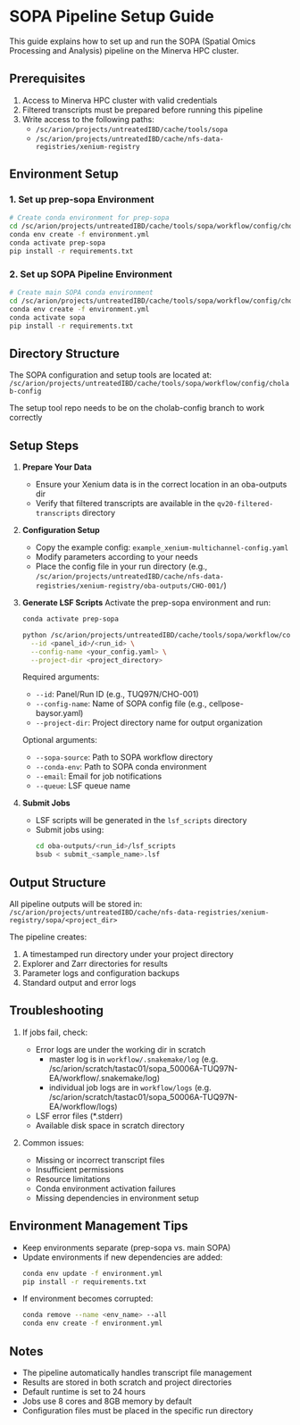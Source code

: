 # SOPA Pipeline Setup Guide

This guide explains how to set up and run the SOPA (Spatial Omics Processing and Analysis) pipeline on the Minerva HPC cluster.

## Prerequisites

1. Access to Minerva HPC cluster with valid credentials
2. Filtered transcripts must be prepared before running this pipeline
3. Write access to the following paths:
   - `/sc/arion/projects/untreatedIBD/cache/tools/sopa`
   - `/sc/arion/projects/untreatedIBD/cache/nfs-data-registries/xenium-registry`

## Environment Setup

### 1. Set up prep-sopa Environment
```bash
# Create conda environment for prep-sopa
cd /sc/arion/projects/untreatedIBD/cache/tools/sopa/workflow/config/cholab-config/prep-sopa-run
conda env create -f environment.yml
conda activate prep-sopa
pip install -r requirements.txt
```

### 2. Set up SOPA Pipeline Environment
```bash
# Create main SOPA conda environment
cd /sc/arion/projects/untreatedIBD/cache/tools/sopa/workflow/config/cholab-config
conda env create -f environment.yml
conda activate sopa
pip install -r requirements.txt
```

## Directory Structure

The SOPA configuration and setup tools are located at:
```/sc/arion/projects/untreatedIBD/cache/tools/sopa/workflow/config/cholab-config```

The setup tool repo needs to be on the cholab-config branch to work correctly

## Setup Steps

1. **Prepare Your Data**
   - Ensure your Xenium data is in the correct location in an oba-outputs dir
   - Verify that filtered transcripts are available in the `qv20-filtered-transcripts` directory

2. **Configuration Setup**
   - Copy the example config: `example_xenium-multichannel-config.yaml`
   - Modify parameters according to your needs
   - Place the config file in your run directory (e.g., `/sc/arion/projects/untreatedIBD/cache/nfs-data-registries/xenium-registry/oba-outputs/CHO-001/`)

3. **Generate LSF Scripts**
   Activate the prep-sopa environment and run:

   ```bash
   conda activate prep-sopa

   python /sc/arion/projects/untreatedIBD/cache/tools/sopa/workflow/config/cholab-config/prep-sopa-run/main.py \
     --id <panel_id>/<run_id> \
     --config-name <your_config.yaml> \
     --project-dir <project_directory>
   ```

   Required arguments:
   - `--id`: Panel/Run ID (e.g., TUQ97N/CHO-001)
   - `--config-name`: Name of SOPA config file (e.g., cellpose-baysor.yaml)
   - `--project-dir`: Project directory name for output organization

   Optional arguments:
   - `--sopa-source`: Path to SOPA workflow directory
   - `--conda-env`: Path to SOPA conda environment
   - `--email`: Email for job notifications
   - `--queue`: LSF queue name

4. **Submit Jobs**
   - LSF scripts will be generated in the `lsf_scripts` directory
   - Submit jobs using:
     ```bash
     cd oba-outputs/<run_id>/lsf_scripts
     bsub < submit_<sample_name>.lsf
     ```

## Output Structure

All pipeline outputs will be stored in:
`/sc/arion/projects/untreatedIBD/cache/nfs-data-registries/xenium-registry/sopa/<project_dir>`

The pipeline creates:
1. A timestamped run directory under your project directory
2. Explorer and Zarr directories for results
3. Parameter logs and configuration backups
4. Standard output and error logs

## Troubleshooting

1. If jobs fail, check:
   - Error logs are under the working dir in scratch
     - master log is in `workflow/.snakemake/log` (e.g. /sc/arion/scratch/tastac01/sopa_50006A-TUQ97N-EA/workflow/.snakemake/log)
     - individual job logs are in `workflow/logs` (e.g. /sc/arion/scratch/tastac01/sopa_50006A-TUQ97N-EA/workflow/logs)
   - LSF error files (*.stderr)
   - Available disk space in scratch directory

2. Common issues:
   - Missing or incorrect transcript files
   - Insufficient permissions
   - Resource limitations
   - Conda environment activation failures
   - Missing dependencies in environment setup

## Environment Management Tips

- Keep environments separate (prep-sopa vs. main SOPA)
- Update environments if new dependencies are added:
  ```bash
  conda env update -f environment.yml
  pip install -r requirements.txt
  ```
- If environment becomes corrupted:
  ```bash
  conda remove --name <env_name> --all
  conda env create -f environment.yml
  ```

## Notes

- The pipeline automatically handles transcript file management
- Results are stored in both scratch and project directories
- Default runtime is set to 24 hours
- Jobs use 8 cores and 8GB memory by default
- Configuration files must be placed in the specific run directory
